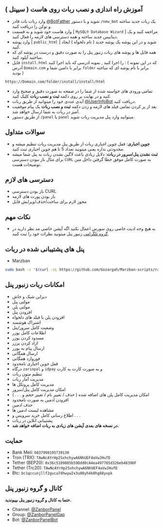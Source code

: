  ## آموزش راه اندازی و نصب ربات روی هاست ( سیپنل )
- وارد ربات بات فادر [@BotFather](https://t.me/BotFather) شوید و با دستور `/new_bot` یک ربات جدید ساخته و توکن را دریافت کنید.
- وارد هاست خود شوید و به قسمت [ `MySQL® Database Wizard` ] مراجعه کنید و یک دیتابیس جدید ساخته و همه دسترسی های لازمه را فعال کنید.
- وارد پوشه [ `public_html` ] شوید و در این پوشه یک پوشه جدید ( نام دلخواه ) ایجاد کنید.
- همه فایل ها و پوشه های ربات زنبور پنل را به صورت دقیق و درست در پوشه ای که ساختید آپلود کنید.
- فایل `install.html` را اجرا کنید , نمونه ادرسی که باید اجرا کنید : ( که در این نمونه آدرس `Domain.com` برابر با دامین شما و `folder` برابر با نام پوشه ای که ساخته بودید )
```bash
https://Domain.com/folder/install/install/html
```
- تمامی ورودی های خواسته شده از شما را در صفحه به صورت دقیق و صحیح وارد کنید و در نهایت بر روی دکمه **ثبت و نصب ربات** کلیک کنید.
- آیدی عددی خود را میتوانید از طریق ربات [@UserInfoBot](https://t.me/userinfobot) دریافت کنید.
- بعد از پر کردن تمامی فیلد های لازمه و زدن دکمه **ثبت و نصب ربات** یک پیام موفقیت آمیز در ربات به شما ارسال خواهد شد.
- از طریق دستور `/panel` یا `panel` میتوانید وارد پنل مدیریت ربات شوید.

## سوالات متداول
- **جوین اجباری**: قفل چوین اجباری ربات از طریق پنل مدیریت ربات تنظیم میشه و محدودتی نداره یعنی میتونید تعداد 5 تا هم جوین اجباری ثبت کنید.
- **ثبت نشدن پنل/سرور در ربات**: دلایل زیادی باعث لاگین نشدن ربات به پنل شما میشه برای مثال باز نبودن دسترسی `CURL` به صورت کامل موفق خطا گرفتن داخل متن توضیحات هست.

## دسترسی های لازم
- باز بودن دسترسی CURL
- باز بودن پورت های لازمه
- مجوز لازم برای ساخت/حذف/ویرایش فایل

## نکات مهم
- به هیچ وجه ادیت خاصی روی سورس اعمال نکنید اگه آپشن خاصی مد نظر دارید در [گروه تلگرامی](https://t.me/ZanborPanelGap) زنبور پنل میتونید نظرات خود را ثبت کنید.

## **پنل های پشتیبانی شده در ربات**
- Marzban
```bash
sudo bash -c "$(curl -sL https://github.com/Gozargah/Marzban-scripts/raw/master/marzban.sh)" @ install
```
## امکانات ربات زنبور پنل
- دیزاین شیک و خاش
- مولتی پنل
- مولتی پلن
- افزودن پنل
- افزودن پلن با فیلد های دلخواه
- اشتراک هوشمند
- وضعیت کامل سرور/پنل
- اطلاعات کامل یوزر
- مسدود کردن یوزر
- ازاد کردن یززر
- ارسال پیام به یوزر
- ارسال همگانی
- فوروارد همگانی
- قفل جوین اجباری نامحدود
- درگاه `zarinpal` و `idpay` و به صورت کارت به کارت
- تنظیم متون ربات
- مدیریت آمار ربات
- مدیریت کامل پروتکل ها
- امکان مدیریت کامل پنل/سرور
- امکان مدیریت کامل پلن های اضافه شده ( حذف / تغییر نام / تغییر حجم و . . . )
- افزودن ادمین به صورت نامحدود
- حذف ادمین
- مشاهده لیست ادمین ها
- اطلاع رسانی کامل خرید سرویس و . . .
- پشتیبانی انلاین در ربات
- **در نسخه های بعدی آپشن های زیادی به ربات اضافه خواهد شد.**

## حمایت
- Bank Meli: `6037998195739130`
- Tron (TRX): `TAwNcAYrHp2SxhchywA6NhUEF4aVwJHufD`
- Tether (BEP20): `0x36c5109885b59Ddd0cA4ea497765d326eb48396F`
- Tether (Trc20): `TAwNcAYrHp2SxhchywA6NhUEF4aVwJHufD`
- Btc: `bc1qccunjllf2guca7dhwyw2x3u80yh4k0hg88yvpk`

## کانال و گروه زنبور پنل
**حتما به کانال و گروه زنبور پنل بپیوندید.**
- Channel: [@ZanborPanel](https://t.me/ZanborPanel)
- Group: [@ZanborPanelGap](https://t.me/ZanborPanelGap)
- Bot: [@ZanborPanelBot](https://t.me/ZanborPanelBot)
